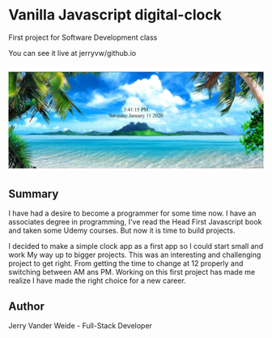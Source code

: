 # Vanilla Javascript digital-clock
First project for Software Development class

You can see it live at jerryvw/github.io

<img src="img/clock_snapshot.jpg">

<h2>Summary</h2>

I have had a desire to become a programmer for some time now. I have an associates degree in programming, I've read the Head First Javascript book and taken some Udemy courses. But now it is time to build projects.

I decided to make a simple clock app as a first app so I could start small and work My way up to bigger projects. This was an interesting and challenging project to get right. From getting the time to change at 12 properly and switching between AM ans PM. Working on this first project has made me realize I have made the right choice for a new career.

<h2>Author</h2>

<p>Jerry Vander Weide - Full-Stack Developer